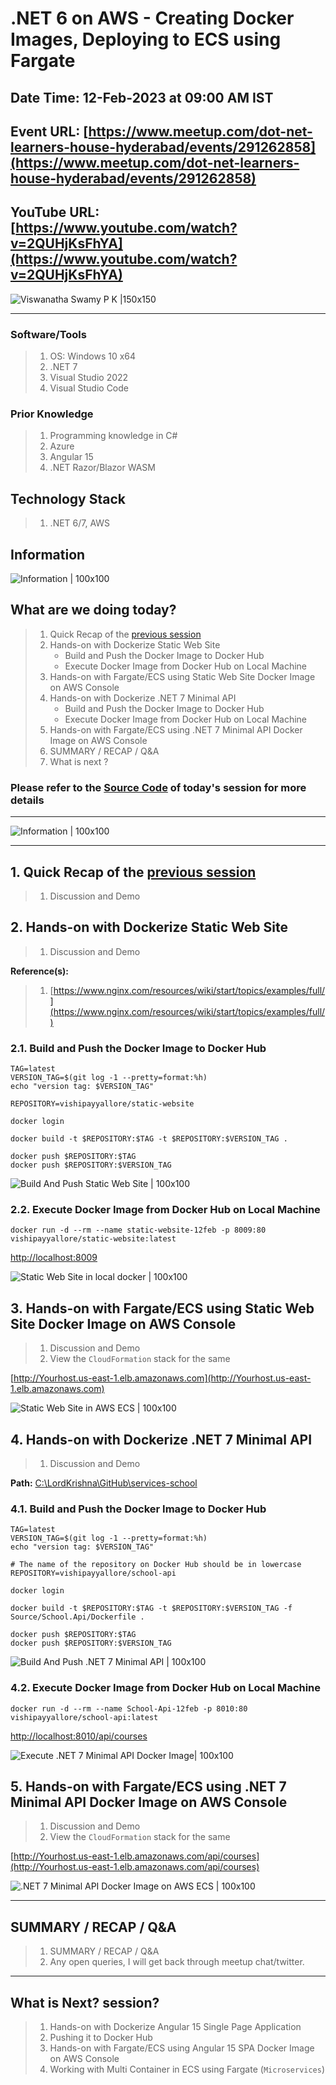 # .NET 6 on AWS - Creating Docker Images, Deploying to ECS using Fargate

## Date Time: 12-Feb-2023 at 09:00 AM IST

## Event URL: [https://www.meetup.com/dot-net-learners-house-hyderabad/events/291262858](https://www.meetup.com/dot-net-learners-house-hyderabad/events/291262858)

## YouTube URL: [https://www.youtube.com/watch?v=2QUHjKsFhYA](https://www.youtube.com/watch?v=2QUHjKsFhYA)

![Viswanatha Swamy P K |150x150](./Documentation/Images/ViswanathaSwamyPK.PNG)

---

### Software/Tools

> 1. OS: Windows 10 x64
> 1. .NET 7
> 1. Visual Studio 2022
> 1. Visual Studio Code

### Prior Knowledge

> 1. Programming knowledge in C#
> 1. Azure
> 1. Angular 15
> 1. .NET Razor/Blazor WASM

## Technology Stack

> 1. .NET 6/7, AWS

## Information

![Information | 100x100](./Documentation/Images/Information.PNG)

## What are we doing today?

> 1. Quick Recap of the [previous session](https://www.youtube.com/watch?v=Ydd8FQvHr3Q)
> 1. Hands-on with Dockerize Static Web Site
>    - Build and Push the Docker Image to Docker Hub
>    - Execute Docker Image from Docker Hub on Local Machine
> 1. Hands-on with Fargate/ECS using Static Web Site Docker Image on AWS Console
> 1. Hands-on with Dockerize .NET 7 Minimal API
>    - Build and Push the Docker Image to Docker Hub
>    - Execute Docker Image from Docker Hub on Local Machine
> 1. Hands-on with Fargate/ECS using .NET 7 Minimal API Docker Image on AWS Console
> 1. SUMMARY / RECAP / Q&A
> 1. What is next ?

### Please refer to the [**Source Code**](https://github.com/vishipayyallore/speaker-series-2023/tree/main/dotnet-6-on-aws/Fargate_ECS_S1) of today's session for more details

---

![Information | 100x100](./Documentation/Images/SeatBelt.PNG)

---

## 1. Quick Recap of the [previous session](https://www.youtube.com/watch?v=Ydd8FQvHr3Q)

> 1. Discussion and Demo

## 2. Hands-on with Dockerize Static Web Site

> 1. Discussion and Demo

**Reference(s):**

> 1. [https://www.nginx.com/resources/wiki/start/topics/examples/full/](https://www.nginx.com/resources/wiki/start/topics/examples/full/)

### 2.1. Build and Push the Docker Image to Docker Hub

```dockercmd
TAG=latest
VERSION_TAG=$(git log -1 --pretty=format:%h)
echo "version tag: $VERSION_TAG"

REPOSITORY=vishipayyallore/static-website

docker login

docker build -t $REPOSITORY:$TAG -t $REPOSITORY:$VERSION_TAG .

docker push $REPOSITORY:$TAG
docker push $REPOSITORY:$VERSION_TAG
```

![Build And Push Static Web Site | 100x100](./Documentation/Images/BuildAndPushStaticWebSite.PNG)

### 2.2. Execute Docker Image from Docker Hub on Local Machine

```dockercmd
docker run -d --rm --name static-website-12feb -p 8009:80 vishipayyallore/static-website:latest
```

[http://localhost:8009](http://localhost:8009)

![Static Web Site in local docker | 100x100](./Documentation/Images/BuildAndPushStaticWebSite_1.PNG)

## 3. Hands-on with Fargate/ECS using Static Web Site Docker Image on AWS Console

> 1. Discussion and Demo
> 1. View the `CloudFormation` stack for the same

[http://Yourhost.us-east-1.elb.amazonaws.com](http://Yourhost.us-east-1.elb.amazonaws.com)

![Static Web Site in AWS ECS | 100x100](./Documentation/Images/BuildAndPushStaticWebSite_2.PNG)

## 4. Hands-on with Dockerize .NET 7 Minimal API

> 1. Discussion and Demo

**Path:** [C:\LordKrishna\GitHub\services-school](C:\LordKrishna\GitHub\services-school)

### 4.1. Build and Push the Docker Image to Docker Hub

```dockercmd
TAG=latest
VERSION_TAG=$(git log -1 --pretty=format:%h)
echo "version tag: $VERSION_TAG"

# The name of the repository on Docker Hub should be in lowercase
REPOSITORY=vishipayyallore/school-api

docker login

docker build -t $REPOSITORY:$TAG -t $REPOSITORY:$VERSION_TAG -f Source/School.Api/Dockerfile .

docker push $REPOSITORY:$TAG
docker push $REPOSITORY:$VERSION_TAG
```

![Build And Push .NET 7 Minimal API | 100x100](./Documentation/Images/BuildAndPush_NET7MinimalAPI.PNG)

### 4.2. Execute Docker Image from Docker Hub on Local Machine

```dockercmd
docker run -d --rm --name School-Api-12feb -p 8010:80 vishipayyallore/school-api:latest
```

[http://localhost:8010/api/courses](http://localhost:8010/api/users/U101?name=SriVaru)

![Execute .NET 7 Minimal API Docker Image| 100x100](./Documentation/Images/BuildAndPush_NET7MinimalAPI_1.PNG)

## 5. Hands-on with Fargate/ECS using .NET 7 Minimal API Docker Image on AWS Console

> 1. Discussion and Demo
> 1. View the `CloudFormation` stack for the same

[http://Yourhost.us-east-1.elb.amazonaws.com/api/courses](http://Yourhost.us-east-1.elb.amazonaws.com/api/courses)

![.NET 7 Minimal API Docker Image on AWS ECS | 100x100](./Documentation/Images/BuildAndPush_NET7MinimalAPI_2.PNG)

---

## SUMMARY / RECAP / Q&A

> 1. SUMMARY / RECAP / Q&A
> 2. Any open queries, I will get back through meetup chat/twitter.

---

## What is Next? session?

> 1. Hands-on with Dockerize Angular 15 Single Page Application
> 1. Pushing it to Docker Hub
> 1. Hands-on with Fargate/ECS using Angular 15 SPA Docker Image on AWS Console
> 1. Working with Multi Container in ECS using Fargate (`Microservices`)
